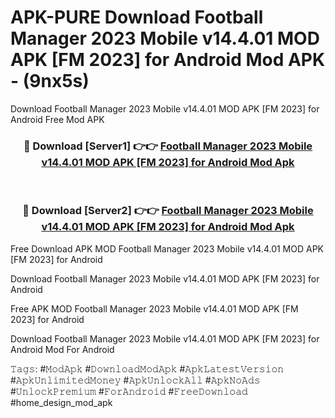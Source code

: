 # APK-PURE Download Football Manager 2023 Mobile v14.4.01 MOD APK [FM 2023] for Android Mod APK - (9nx5s)
Download Football Manager 2023 Mobile v14.4.01 MOD APK [FM 2023] for Android Free Mod APK

<div align="center">
<h3>🔴 Download [Server1] 👉👉 <a href="https://apk-comot.site?title=Football_Manager_2023_Mobile_v14.4.01_MOD_APK_[FM_2023]_for_Android">Football Manager 2023 Mobile v14.4.01 MOD APK [FM 2023] for Android Mod Apk</a></h3><br>

<h3>🔴 Download [Server2] 👉👉 <a href="https://apk-comot.site?title=Football_Manager_2023_Mobile_v14.4.01_MOD_APK_[FM_2023]_for_Android">Football Manager 2023 Mobile v14.4.01 MOD APK [FM 2023] for Android Mod Apk</a></h3>
</div>


Free Download APK MOD Football Manager 2023 Mobile v14.4.01 MOD APK [FM 2023] for Android

Download Football Manager 2023 Mobile v14.4.01 MOD APK [FM 2023] for Android 

Free APK MOD Football Manager 2023 Mobile v14.4.01 MOD APK [FM 2023] for Android 

Download Football Manager 2023 Mobile v14.4.01 MOD APK [FM 2023] for Android Mod For Android

𝚃𝚊𝚐𝚜: #𝙼𝚘𝚍𝙰𝚙𝚔 #𝙳𝚘𝚠𝚗𝚕𝚘𝚊𝚍𝙼𝚘𝚍𝙰𝚙𝚔 #𝙰𝚙𝚔𝙻𝚊𝚝𝚎𝚜𝚝𝚅𝚎𝚛𝚜𝚒𝚘𝚗 #𝙰𝚙𝚔𝚄𝚗𝚕𝚒𝚖𝚒𝚝𝚎𝚍𝙼𝚘𝚗𝚎𝚢 #𝙰𝚙𝚔𝚄𝚗𝚕𝚘𝚌𝚔𝙰𝚕𝚕 #𝙰𝚙𝚔𝙽𝚘𝙰𝚍𝚜 #𝚄𝚗𝚕𝚘𝚌𝚔𝙿𝚛𝚎𝚖𝚒𝚞𝚖 #𝙵𝚘𝚛𝙰𝚗𝚍𝚛𝚘𝚒𝚍 #𝙵𝚛𝚎𝚎𝙳𝚘𝚠𝚗𝚕𝚘𝚊𝚍 #home_design_mod_apk
